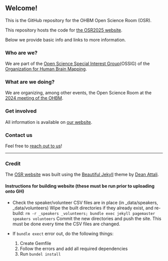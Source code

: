 ## Welcome!

This is the GitHub repository for the OHBM Open Science Room (OSR).

This repository hosts the code for [the OSR2025 website](https://ohbm.github.io/osr2025).

Below we provide basic info and links to more information. 

### Who are we?

We are part of the <a href="https://ossig.netlify.com/">Open Science Special Interest Group</a>(OSSIG) of the <a href="https://www.humanbrainmapping.org/i4a/pages/index.cfm?pageid=3267&pageid=1">Organization for Human Brain Mapping</a>.

### What are we doing?

We are organizing, among other events, the Open Science Room at the <a href="https://www.humanbrainmapping.org/i4a/pages/index.cfm?pageid=4114" target="_blank">2024 meeting of the OHBM</a>.

### Get involved

All information is available on <a href="https://ohbm.github.io/osr2025" target="_blank">our website</a>.

### Contact us

Feel free to <a href="https://ohbm.github.io/osr2025/contact/" target="_blank">reach out to us</a>!


---

### Credit
The [OSR website](https://ohbm.github.io/osr2023) was built using the [Beautiful Jekyll](https://deanattali.com/beautiful-jekyll/) theme by [Dean Attali](https://deanattali.com/).


#### Instructions for building website (these must be run prior to uploading onto GH)
+ Check the speaker/volunteer CSV files are in place (in _data/speakers, _data/volunteers)
Wipe the built directories if they already exist, and re-build: 
`rm -r _speakers _volunteers; bundle exec jekyll pagemaster speakers volunteers`
Commit the new directories and push the site. This must be done every time the CSV files are changed. 

+ If `bundle exect` error out, do the following things:

    1. Create Gemfile
    2. Follow the errors and add all required dependencies
    3. Run `bundel install`



